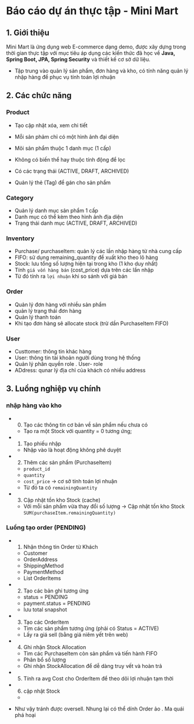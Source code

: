 # Báo cáo dự án thực tập - Mini Mart

## 1. Giới thiệu

Mini Mart là ứng dụng web E-commerce dạng demo, được xây dựng trong thời gian thực tập với mục tiêu áp dụng các kiến thức đã học về **Java, Spring Boot, JPA, Spring Security** và thiết kế cơ sở dữ liệu.

- Tập trung vào quản lý sản phẩm, đơn hàng và kho, có tính năng quản lý nhập hàng để phục vụ tính toán lợi nhuận


## 2. Các chức năng

### Product

- Tạo cập nhật xóa, xem chi tiết
- Mỗi sản phảm chỉ có một hình ảnh đại diện
- Mõi sản phẩm thuộc 1 danh mục (1 cấp)
- Không có biến thể hay thuộc tính động để lọc 
- Có các trạng thái  (ACTIVE, DRAFT, ARCHIVED)

- Quản lý thẻ (Tag) để gán cho sản phẩm

### Category

- Quản lý danh mục sản phẩm 1 cấp
- Danh mục có thể kèm theo hình ảnh địa diện
- Trạng thái danh mục (ACTIVE, DRAFT, ARCHIVED)

### Inventory

- Purchase/ purchaseItem: quản lý các lần nhập hàng từ nhà cung cấp
- FIFO: sử dụng remaining_quantity để xuất kho theo lô hàng
- Stock: lưu tổng số lượng hiện tại trong kho (1 kho duy nhất)
- Tính `giá vốn hàng bán` (cost_price) dựa trên các lần nhập
- Từ đó tính ra `lợi nhuận` khi so sánh với giá bán

### Order

- Quản lý đơn hàng với nhiều sản phẩm
- quản lý trạng thái đơn hàng
- Quản lý thanh toán
- Khi tạo đơn hàng sẽ allocate stock (trừ dần PurchaseItem FIFO)

### User

- Custtomer: thông tin khác hàng
- User:  thông tin tài khoản người dùng trong hệ thống
- Quản lý phân quyền role . User- role
- ADdress: qunar lý địa chỉ của khách có nhiều address

## 3. Luồng nghiệp vụ chính

### nhập hàng vào kho

- 00. Tạo các thông tin cơ bản về sản phẩm nếu chưa có
    - Tạo ra một Stock với quantity = 0 tương ứng;

- 1. Tạo phiếu nhập
    - Nhập vào là hoạt động không phê duyệt

- 2. Thêm các sản phẩm (PurchaseItem)
    - `product_id`
    - `quantity`
    - `cost_price` -> cơ sở tính toán lợi nhuận
    - Từ đó ta có `remainingQuantity`

- 3. Cập nhật tồn kho Stock (cache)
    - Với mỗi sản phẩm vừa thay đổi số lượng -> Cập nhật tồn kho Stock `SUM(purchaseItem.remainingQuantity)`

### Luồng tạo order (PENDING)

- 1. Nhận thông tin Order từ Khách
    - Customer
    - OrderAddress
    - ShippingMethod
    - PaymentMethod
    - List OrderItems

- 2. Tạo các bản ghi tương ứng
    - status = PENDING
    - payment.status = PENDING
    - lưu total snapshot

- 3. Tạo các OrderItem
    - Tìm các sản phẩm tương ứng (phải có Status = ACTIVE)
    - Lấy ra giá sell (bằng giá niêm yết trên web)

- 4. Ghi nhận Stock Allocation
    - Tìm các PurchaseItem còn sản phẩm và tiến hành FIFO
    - Phân bổ số lượng
    - Ghi nhận StockAllocation để dễ dàng truy vết và hoàn trả

- 5. Tính ra avg Cost cho OrderItem để theo dõi lợi nhuận tạm thời

- 6. cập nhật Stock
    - 

- Như vậy tránh được oversell. Nhung lại có thể dính Order ảo . Ma quái phá hoại